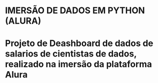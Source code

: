 # IMERSÃO DE DADOS EM PYTHON (ALURA)
# Projeto de Deashboard de dados de salarios de cientistas de dados, realizado na imersão da plataforma Alura
